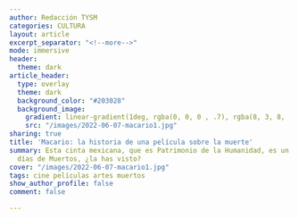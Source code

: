 ```yaml
---
author: Redacción TYSM
categories: CULTURA
layout: article
excerpt_separator: "<!--more-->"
mode: immersive
header:
  theme: dark
article_header:
  type: overlay
  theme: dark
  background_color: "#203028"
  background_image:
    gradient: linear-gradient(1deg, rgba(0, 0, 0 , .7), rgba(8, 3, 8, .9))
    src: "/images/2022-06-07-macario1.jpg"
sharing: true
title: 'Macario: la historia de una película sobre la muerte'
summary: Esta cinta mexicana, que es Patrimonio de la Humanidad, es un clásico en
  días de Muertos, ¿la has visto?
cover: "/images/2022-06-07-macario1.jpg"
tags: cine películas artes muertos
show_author_profile: false
comment: false

---
```

